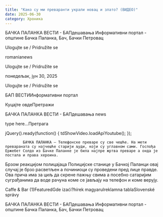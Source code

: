 ```yaml
---
title: "Како су ми преваранти украли новац и злато? (ВИДЕО)"
date: 2025-06-30
category: Хроника
---
```


БАЧКА ПАЛАНКА ВЕСТИ - БАПдешавања Информативни портал - општине Бачка Паланка, Бач, Бачки Петровац

Ulogujte se / Pridružite se

romanianews

Ulogujte se / Pridružite se

понедељак, јун 30, 2025

Ulogujte se / Pridružite se

БАП ВЕСТИИнформативни портал

Куцајте овдеПретражи

БАЧКА ПАЛАНКА ВЕСТИ - БАПдешавања news

type here...Претрага

jQuery().ready(function() {
                            tdShowVideo.loadApiYoutube(); 
                        });
                        
                    
            БАЧКА ПАЛАНКА – Телефонске преваре су све чешће. На мети превараната су најчешће старији људи, који су углавном сами. Госпођа Ержебет Солдо из Бачке Паланке је била најпре жртва преваре а онда је постала и права хероина. 

Брзом реакцијом полицајаца Полицијске станице у Бачкој Паланци овај случај је брзо расветљен а починиоци су проведени пред лице правде. Ова прича има за циљ да скрене пажњу свима а посебно сатаријим суграђанима да воде рачуна коме се јављају на телефон и коме верују.

Caffe & Bar (1)FeaturedGde izaći?hírek magyarulreklamna tablaSlovenské správy

БАЧКА ПАЛАНКА ВЕСТИ - БАПдешавања Информативни портал - општине Бачка Паланка, Бач, Бачки Петровац
